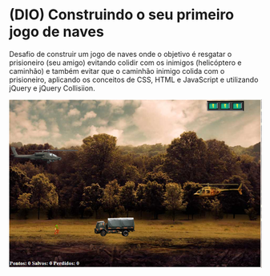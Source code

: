 # (DIO) **Construindo o seu primeiro jogo de naves**

Desafio de construir um jogo de naves onde o objetivo é resgatar o prisioneiro (seu amigo) evitando colidir com os inimigos (helicóptero e caminhão) e também evitar que o caminhão inimigo colida com o prisioneiro, aplicando os conceitos de CSS, HTML e JavaScript e utilizando jQuery e jQuery Collisiion.

<p align="center"><img src="./imgs/Imagem1.png" title="Jogo de Naves - DIO"></p>
